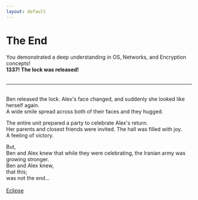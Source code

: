 ```yaml
---
layout: default
---
```


<style> # DO NOT ADD THE TITLE TO THE NAVIGATION BAR AT THE TOP OF THE SCREEN:
.page-title {
  display: none;
}
</style>

# The End

You demonstrated a deep understanding in OS, Networks, and Encryption concepts!<br>
**1337! The lock was released!**<br><br>

---

<br>
Ben released the lock. Alex's face changed, and suddenly she looked like herself again.<br>
A wide smile spread across both of their faces and they hugged.

The entire unit prepared a party to celebrate Alex's return.<br>
Her parents and closest friends were invited. The hall was filled with joy.<br>
A feeling of victory.

But,<br>
Ben and Alex knew that while they were celebrating, the Iranian army was growing stronger.<br>
Ben and Alex knew,<br>
that this;<br>
was not the end...<br><br>
[Eclipse](https://www.youtube.com/watch?v=7-mFsGm1uvQ)
